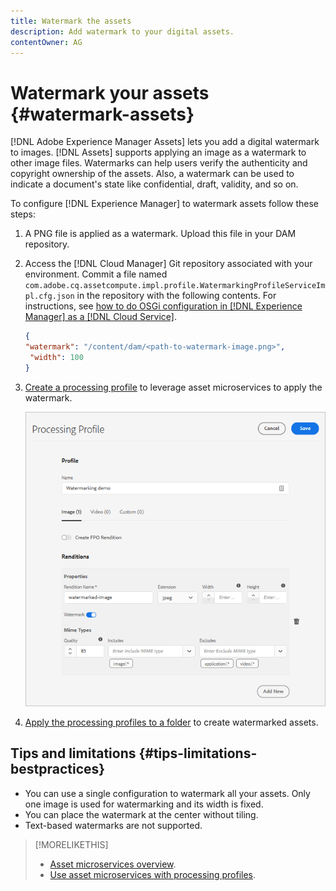 ```yaml
---
title: Watermark the assets
description: Add watermark to your digital assets.
contentOwner: AG
---
```


# Watermark your assets {#watermark-assets}

[!DNL Adobe Experience Manager Assets] lets you add a digital watermark to images. [!DNL Assets] supports applying an image as a watermark to other image files. Watermarks can help users verify the authenticity and copyright ownership of the assets. Also, a watermark can be used to indicate a document's state like confidential, draft, validity, and so on.

To configure [!DNL Experience Manager] to watermark assets follow these steps:

1. A PNG file is applied as a watermark. Upload this file in your DAM repository.

1. Access the [!DNL Cloud Manager] Git repository associated with your environment. Commit a file named `com.adobe.cq.assetcompute.impl.profile.WatermarkingProfileServiceImpl.cfg.json` in the repository with the following contents. For instructions, see [how to do OSGi configuration in [!DNL Experience Manager] as a [!DNL Cloud Service]](/help/implementing/deploying/configuring-osgi.md).

   ```json
   {
   "watermark": "/content/dam/<path-to-watermark-image.png>",
    "width": 100
   }
   ```

1. [Create a processing profile](/help/assets/asset-microservices-configure-and-use.md#create-custom-profile) to leverage asset microservices to apply the watermark.

   ![Asset processing profile to create watermark](assets/watermark-processing-profile.png)

1. [Apply the processing profiles to a folder](/help/assets/asset-microservices-configure-and-use.md#use-profiles) to create watermarked assets.

## Tips and limitations {#tips-limitations-bestpractices}

* You can use a single configuration to watermark all your assets. Only one image is used for watermarking and its width is fixed.
* You can place the watermark at the center without tiling.
* Text-based watermarks are not supported.

>[!MORELIKETHIS]
>
>* [Asset microservices overview](/help/assets/asset-microservices-overview.md).
>* [Use asset microservices with processing profiles](/help/assets/asset-microservices-configure-and-use.md).
